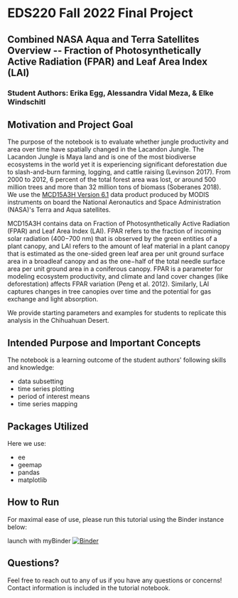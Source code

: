 # EDS220 Fall 2022 Final Project
## Combined NASA Aqua and Terra Satellites Overview -- Fraction of Photosynthetically Active Radiation (FPAR) and Leaf Area Index (LAI)
### Student Authors: Erika Egg, Alessandra Vidal Meza, & Elke Windschitl

## Motivation and Project Goal
The purpose of the notebook is to evaluate whether jungle productivity and area over time have spatially changed in the Lacandon Jungle. The Lacandon Jungle is Maya land and is one of the most biodiverse ecosystems in the world yet it is experiencing significant deforestation due to slash-and-burn farming, logging, and cattle raising (Levinson 2017). From 2000 to 2012, 6 percent of the total forest area was lost, or around 500 million trees and more than 32 million tons of biomass (Soberanes 2018). We use the [MCD15A3H Version 6.1](https://lpdaac.usgs.gov/products/mcd15a3hv061/) data product produced by MODIS instruments on board the National Aeronautics and Space Administration (NASA)'s Terra and Aqua satellites.

MCD15A3H contains data on Fraction of Photosynthetically Active Radiation (FPAR) and Leaf Area Index (LAI). FPAR refers to the fraction of incoming solar radiation (400−700 nm) that is observed by the green entities of a plant canopy, and LAI refers to the amount of leaf material in a plant canopy that is estimated as the one-sided green leaf area per unit ground surface area in a broadleaf canopy and as the one−half of the total needle surface area per unit ground area in a coniferous canopy. FPAR is a parameter for modeling ecosystem productivity, and climate and land cover changes (like deforestation) affects FPAR variation (Peng et al. 2012). Similarly, LAI captures changes in tree canopies over time and the potential for gas exchange and light absorption. 

We provide starting parameters and examples for students to replicate this analysis in the Chihuahuan Desert.

## Intended Purpose and Important Concepts
The notebook is a learning outcome of the student authors' following skills and knowledge:
- data subsetting
- time series plotting
- period of interest means
- time series mapping


## Packages Utilized
Here we use:
- ee
- geemap
- pandas
- matplotlib


## How to Run
For maximal ease of use, please run this tutorial using the Binder instance below:

launch with myBinder
[![Binder](https://mybinder.org/badge.svg)](https://mybinder.org/v2/gh/EDS220-Fall2022-org/homework-2-team-3/HEAD)


## Questions?
Feel free to reach out to any of us if you have any questions or concerns! Contact information is included in the tutorial notebook.